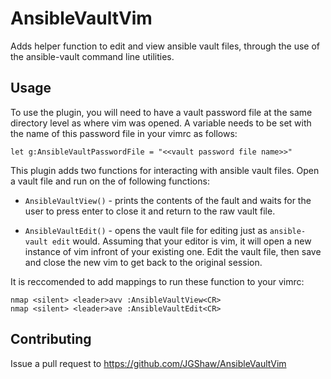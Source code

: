 # AnsibleVaultVim
Adds helper function to edit and view ansible vault files, through the use of the ansible-vault command line utilities.

## Usage
To use the plugin, you will need to have a vault password file at the same directory level as where vim was opened. A variable needs to be set with the name of this password file in your vimrc as follows:

```
let g:AnsibleVaultPasswordFile = "<<vault password file name>>"
```

This plugin adds two functions for interacting with ansible vault files. Open a vault file and run on the of following functions:
- `AnsibleVaultView()` - prints the contents of the fault and waits for the user to press enter to close it and return to the raw vault file.

- `AnsibleVaultEdit()` - opens the vault file for editing just as `ansible-vault edit` would. Assuming that your editor is vim, it will open a new instance of vim infront of your existing one. Edit the vault file, then save and close the new vim to get back to the original session.

It is reccomended to add mappings to run these function to your vimrc:
```
nmap <silent> <leader>avv :AnsibleVaultView<CR>
nmap <silent> <leader>ave :AnsibleVaultEdit<CR>
```

## Contributing
Issue a pull request to https://github.com/JGShaw/AnsibleVaultVim
